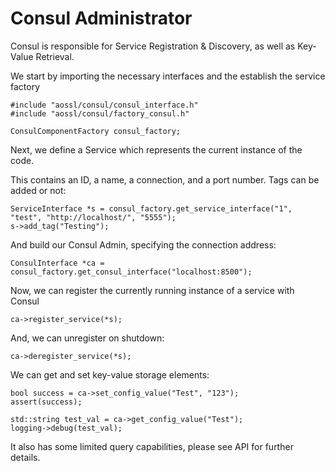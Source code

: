 # Consul Administrator

Consul is responsible for Service Registration & Discovery, as well as Key-Value Retrieval.

We start by importing the necessary interfaces and the establish the service factory

    #include "aossl/consul/consul_interface.h"
    #include "aossl/consul/factory_consul.h"

    ConsulComponentFactory consul_factory;

Next, we define a Service which represents the current instance of the code.

This contains an ID, a name, a connection, and a port number.  Tags can be added or not:

    ServiceInterface *s = consul_factory.get_service_interface("1", "test", "http://localhost/", "5555");
    s->add_tag("Testing");

And build our Consul Admin, specifying the connection address:

    ConsulInterface *ca = consul_factory.get_consul_interface("localhost:8500");

Now, we can register the currently running instance of a service with Consul

    ca->register_service(*s);

And, we can unregister on shutdown:

    ca->deregister_service(*s);

We can get and set key-value storage elements:

    bool success = ca->set_config_value("Test", "123");
    assert(success);

    std::string test_val = ca->get_config_value("Test");
    logging->debug(test_val);

It also has some limited query capabilities, please see API for further details.
